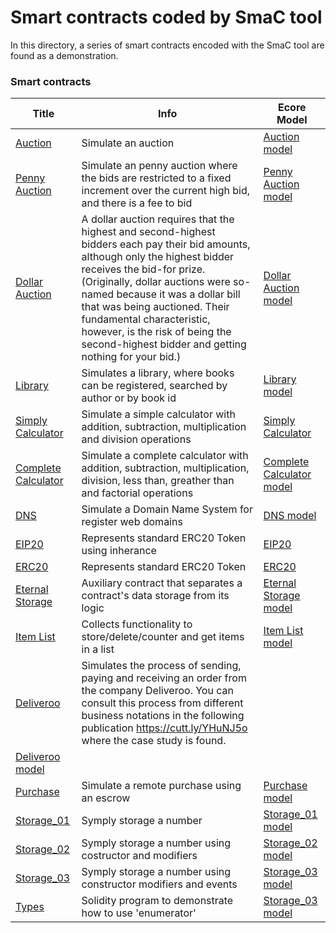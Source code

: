 **Smart contracts coded by SmaC tool**
================
In this directory, a series of smart contracts encoded with the SmaC tool are found as a demonstration.
### Smart contracts

| Title | Info | Ecore Model
| --- | --- | --- |
| [Auction](https://github.com/KybeleResearch/SmaC/blob/main/Example%20Models/Auction.sce) | Simulate an auction| [Auction model](https://github.com/KybeleResearch/SmaC/blob/main/Example%20Models/Auction.xmi)
| [Penny Auction](https://github.com/KybeleResearch/SmaC/blob/main/Example%20Models/PennyAuction.sce) | Simulate an penny auction where the bids are restricted to a fixed increment over the current high bid, and there is a fee to bid| [Penny Auction model](https://github.com/KybeleResearch/SmaC/blob/main/Example%20Models/PennyAuction.xmi)
| [Dollar Auction](https://github.com/KybeleResearch/SmaC/blob/main/Example%20Models/DollarAuction.sce) | A dollar auction requires that the highest and second-highest bidders each pay their bid amounts, although only the highest bidder receives the bid-for prize. (Originally, dollar auctions were so-named because it was a dollar bill that was being auctioned. Their fundamental characteristic, however, is the risk of being the second-highest bidder and getting nothing for your bid.)| [Dollar Auction model](https://github.com/KybeleResearch/SmaC/blob/main/Example%20Models/DollarAuction.xmi)
| [Library](https://github.com/KybeleResearch/SmaC/blob/main/Example%20Models/Book.sce) | Simulates a library, where books can be registered, searched by author or by book id| [Library model](https://github.com/KybeleResearch/SmaC/blob/main/Example%20Models/Book.xmi)
| [Simply Calculator](https://github.com/KybeleResearch/SmaC/blob/main/Example%20Models/Calculator.sce) | Simulate a simple calculator with addition, subtraction, multiplication and division operations | [Simply Calculator](https://github.com/KybeleResearch/SmaC/blob/main/Example%20Models/Calculator.xmi)
| [Complete Calculator](https://github.com/KybeleResearch/SmaC/blob/main/Example%20Models/CalculatorInherance.sce) | Simulate a complete calculator with addition, subtraction, multiplication, division, less than, greather than and factorial operations |  [Complete Calculator model](https://github.com/KybeleResearch/SmaC/blob/main/Example%20Models/CalculatorInherance.xmi)
| [DNS](https://github.com/KybeleResearch/SmaC/blob/main/Example%20Models/DNS.sce) | Simulate a Domain Name System for register web domains | [DNS model](https://github.com/KybeleResearch/SmaC/blob/main/Example%20Models/DNS.xmi)
| [EIP20](https://github.com/KybeleResearch/SmaC/blob/main/Example%20Models/EIP20.sce) | Represents standard ERC20 Token using inherance | [EIP20](https://github.com/KybeleResearch/SmaC/blob/main/Example%20Models/EIP20.xmi)
| [ERC20](https://github.com/KybeleResearch/SmaC/blob/main/Example%20Models/ERC20.sce) | Represents standard ERC20 Token | [ERC20](https://github.com/KybeleResearch/SmaC/blob/main/Example%20Models/ERC20.xmi)
| [Eternal Storage](https://github.com/KybeleResearch/SmaC/blob/main/Example%20Models/EternalStorage.sce) | Auxiliary contract that separates a contract's data storage from its logic | [Eternal Storage model](https://github.com/KybeleResearch/SmaC/blob/main/Example%20Models/EternalStorage.xmi)
 [Item List](https://github.com/KybeleResearch/SmaC/blob/main/Example%20Models/ItemList.sce) | Collects functionality to store/delete/counter and get items in a list |  [Item List model](https://github.com/KybeleResearch/SmaC/blob/main/Example%20Models/ItemList.xmi)
| [Deliveroo](https://github.com/KybeleResearch/SmaC/blob/main/Example%20Models/Deliveroo.sce) | Simulates the process of sending, paying and receiving an order from the company Deliveroo. You can consult this process from different business notations in the following publication https://cutt.ly/YHuNJ5o where the case study is found.
 | [Deliveroo model](https://github.com/KybeleResearch/SmaC/blob/main/Example%20Models/Deliveroo.xmi)
| [Purchase](https://github.com/KybeleResearch/SmaC/blob/main/Example%20Models/Purchase.sce) | Simulate a remote purchase using an escrow | [Purchase model](https://github.com/KybeleResearch/SmaC/blob/main/Example%20Models/Purchase.xmi)
| [Storage_01](https://github.com/KybeleResearch/SmaC/blob/main/Example%20Models/Storage.sce) | Symply storage a number | [Storage_01 model](https://github.com/KybeleResearch/SmaC/blob/main/Example%20Models/Storage.xmi)
| [Storage_02](https://github.com/KybeleResearch/SmaC/blob/main/Example%20Models/StorageRestrictions.sce) | Symply storage a number using costructor and modifiers | [Storage_02 model](https://github.com/KybeleResearch/SmaC/blob/main/Example%20Models/StorageRestrictions.xmi)
| [Storage_03](https://github.com/KybeleResearch/SmaC/blob/main/Example%20Models/Purchase.sce) | Symply storage a number using constructor modifiers and events | [Storage_03 model](https://github.com/KybeleResearch/SmaC/blob/main/Example%20Models/Purchase.xmi)
| [Types](https://github.com/KybeleResearch/SmaC/blob/main/Example%20Models/Types.sce) | Solidity program to demonstrate how to use 'enumerator' | [Storage_03 model](https://github.com/KybeleResearch/SmaC/blob/main/Example%20Models/Types.xmi)
